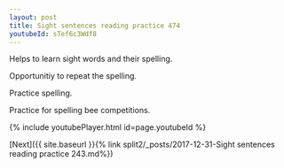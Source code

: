 ```yaml
---
layout: post
title: Sight sentences reading practice 474
youtubeId: sTef6c3Wdf8
---
```

 
 
Helps to learn sight words and their spelling.

Opportunitiy to repeat the spelling. 

Practice spelling. 
 
Practice for spelling bee competitions. 
 
{% include youtubePlayer.html id=page.youtubeId %}
 
 

[Next]({{ site.baseurl }}{% link  split2/_posts/2017-12-31-Sight sentences reading practice 243.md%})
 
